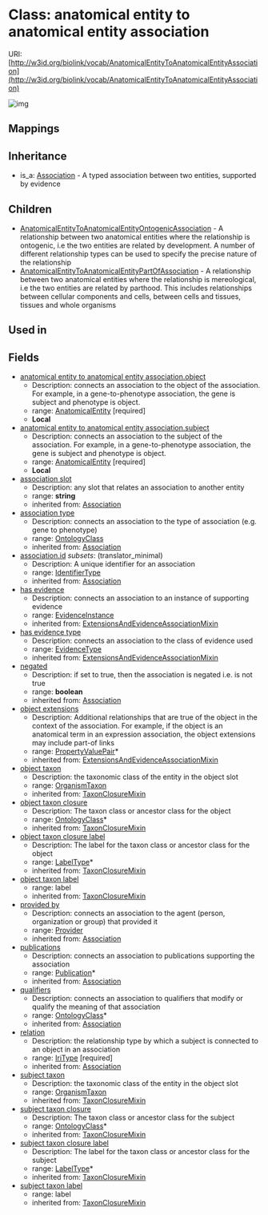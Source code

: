 # Class: anatomical entity to anatomical entity association




URI: [http://w3id.org/biolink/vocab/AnatomicalEntityToAnatomicalEntityAssociation](http://w3id.org/biolink/vocab/AnatomicalEntityToAnatomicalEntityAssociation)

![img](http://yuml.me/diagram/nofunky;dir:TB/class/\[AnatomicalEntityToAnatomicalEntityAssociation|subject_taxon_closure_label(i):label_type%20*;object_taxon_closure_label(i):label_type%20*;has_evidence(i):evidence_instance%20%3F;id(i):identifier_type%20%3F;relation(i):iri_type;negated(i):boolean%20%3F;association_slot(i):string%20%3F]-%20provided%20by(i)%20%3F>\[Provider],%20\[AnatomicalEntityToAnatomicalEntityAssociation]-%20publications(i)%20*>\[Publication],%20\[AnatomicalEntityToAnatomicalEntityAssociation]-%20qualifiers(i)%20*>\[OntologyClass],%20\[AnatomicalEntityToAnatomicalEntityAssociation]-%20association%20type(i)%20%3F>\[OntologyClass],%20\[AnatomicalEntityToAnatomicalEntityAssociation]-%20has%20evidence%20type(i)%20%3F>\[EvidenceType],%20\[AnatomicalEntityToAnatomicalEntityAssociation]-%20object%20extensions(i)%20*>\[PropertyValuePair],%20\[AnatomicalEntityToAnatomicalEntityAssociation]-%20object%20taxon%20closure(i)%20*>\[OntologyClass],%20\[AnatomicalEntityToAnatomicalEntityAssociation]-%20object%20taxon(i)%20%3F>\[OrganismTaxon],%20\[AnatomicalEntityToAnatomicalEntityAssociation]-%20subject%20taxon%20closure(i)%20*>\[OntologyClass],%20\[AnatomicalEntityToAnatomicalEntityAssociation]-%20subject%20taxon(i)%20%3F>\[OrganismTaxon],%20\[AnatomicalEntityToAnatomicalEntityAssociation]-%20object>\[AnatomicalEntity],%20\[AnatomicalEntityToAnatomicalEntityAssociation]-%20subject>\[AnatomicalEntity],%20\[AnatomicalEntityToAnatomicalEntityAssociation]^-\[AnatomicalEntityToAnatomicalEntityPartOfAssociation],%20\[AnatomicalEntityToAnatomicalEntityAssociation]^-\[AnatomicalEntityToAnatomicalEntityOntogenicAssociation],%20\[Association]^-\[AnatomicalEntityToAnatomicalEntityAssociation])
## Mappings

## Inheritance

 *  is_a: [Association](Association.md) - A typed association between two entities, supported by evidence
## Children

 * [AnatomicalEntityToAnatomicalEntityOntogenicAssociation](AnatomicalEntityToAnatomicalEntityOntogenicAssociation.md) - A relationship between two anatomical entities where the relationship is ontogenic, i.e the two entities are related by development. A number of different relationship types can be used to specify the precise nature of the relationship
 * [AnatomicalEntityToAnatomicalEntityPartOfAssociation](AnatomicalEntityToAnatomicalEntityPartOfAssociation.md) - A relationship between two anatomical entities where the relationship is mereological, i.e the two entities are related by parthood. This includes relationships between cellular components and cells, between cells and tissues, tissues and whole organisms
## Used in

## Fields

 * [anatomical entity to anatomical entity association.object](anatomical_entity_to_anatomical_entity_association_object.md)
    * Description: connects an association to the object of the association. For example, in a gene-to-phenotype association, the gene is subject and phenotype is object.
    * range: [AnatomicalEntity](AnatomicalEntity.md) [required]
    * __Local__
 * [anatomical entity to anatomical entity association.subject](anatomical_entity_to_anatomical_entity_association_subject.md)
    * Description: connects an association to the subject of the association. For example, in a gene-to-phenotype association, the gene is subject and phenotype is object.
    * range: [AnatomicalEntity](AnatomicalEntity.md) [required]
    * __Local__
 * [association slot](association_slot.md)
    * Description: any slot that relates an association to another entity
    * range: **string**
    * inherited from: [Association](Association.md)
 * [association type](association_type.md)
    * Description: connects an association to the type of association (e.g. gene to phenotype)
    * range: [OntologyClass](OntologyClass.md)
    * inherited from: [Association](Association.md)
 * [association.id](association_id.md) *subsets*: (translator_minimal)
    * Description: A unique identifier for an association
    * range: [IdentifierType](IdentifierType.md)
    * inherited from: [Association](Association.md)
 * [has evidence](has_evidence.md)
    * Description: connects an association to an instance of supporting evidence
    * range: [EvidenceInstance](EvidenceInstance.md)
    * inherited from: [ExtensionsAndEvidenceAssociationMixin](ExtensionsAndEvidenceAssociationMixin.md)
 * [has evidence type](has_evidence_type.md)
    * Description: connects an association to the class of evidence used
    * range: [EvidenceType](EvidenceType.md)
    * inherited from: [ExtensionsAndEvidenceAssociationMixin](ExtensionsAndEvidenceAssociationMixin.md)
 * [negated](negated.md)
    * Description: if set to true, then the association is negated i.e. is not true
    * range: **boolean**
    * inherited from: [Association](Association.md)
 * [object extensions](object_extensions.md)
    * Description: Additional relationships that are true of the object in the context of the association. For example, if the object is an anatomical term in an expression association, the object extensions may include part-of links
    * range: [PropertyValuePair](PropertyValuePair.md)*
    * inherited from: [ExtensionsAndEvidenceAssociationMixin](ExtensionsAndEvidenceAssociationMixin.md)
 * [object taxon](object_taxon.md)
    * Description: the taxonomic class of the entity in the object slot
    * range: [OrganismTaxon](OrganismTaxon.md)
    * inherited from: [TaxonClosureMixin](TaxonClosureMixin.md)
 * [object taxon closure](object_taxon_closure.md)
    * Description: The taxon class or ancestor class for the object
    * range: [OntologyClass](OntologyClass.md)*
    * inherited from: [TaxonClosureMixin](TaxonClosureMixin.md)
 * [object taxon closure label](object_taxon_closure_label.md)
    * Description: The label for the taxon class or ancestor class for the object
    * range: [LabelType](LabelType.md)*
    * inherited from: [TaxonClosureMixin](TaxonClosureMixin.md)
 * [object taxon label](object_taxon_label.md)
    * range: label
    * inherited from: [TaxonClosureMixin](TaxonClosureMixin.md)
 * [provided by](provided_by.md)
    * Description: connects an association to the agent (person, organization or group) that provided it
    * range: [Provider](Provider.md)
    * inherited from: [Association](Association.md)
 * [publications](publications.md)
    * Description: connects an association to publications supporting the association
    * range: [Publication](Publication.md)*
    * inherited from: [Association](Association.md)
 * [qualifiers](qualifiers.md)
    * Description: connects an association to qualifiers that modify or qualify the meaning of that association
    * range: [OntologyClass](OntologyClass.md)*
    * inherited from: [Association](Association.md)
 * [relation](relation.md)
    * Description: the relationship type by which a subject is connected to an object in an association
    * range: [IriType](IriType.md) [required]
    * inherited from: [Association](Association.md)
 * [subject taxon](subject_taxon.md)
    * Description: the taxonomic class of the entity in the object slot
    * range: [OrganismTaxon](OrganismTaxon.md)
    * inherited from: [TaxonClosureMixin](TaxonClosureMixin.md)
 * [subject taxon closure](subject_taxon_closure.md)
    * Description: The taxon class or ancestor class for the subject
    * range: [OntologyClass](OntologyClass.md)*
    * inherited from: [TaxonClosureMixin](TaxonClosureMixin.md)
 * [subject taxon closure label](subject_taxon_closure_label.md)
    * Description: The label for the taxon class or ancestor class for the subject
    * range: [LabelType](LabelType.md)*
    * inherited from: [TaxonClosureMixin](TaxonClosureMixin.md)
 * [subject taxon label](subject_taxon_label.md)
    * range: label
    * inherited from: [TaxonClosureMixin](TaxonClosureMixin.md)
